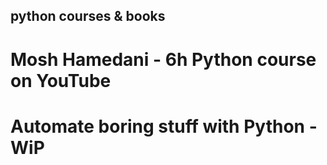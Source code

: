 ## python courses & books
# Mosh Hamedani - 6h Python course on YouTube
# Automate boring stuff with Python - WiP
